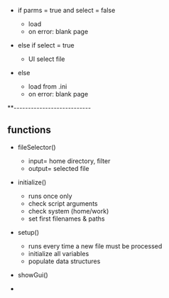 
* if parms = true and select = false
    * load
    * on error: blank page

* else if select = true
   * UI select file

* else
   * load from .ini
   * on error: blank page

**---------------------------

## functions

* fileSelector()
    * input= home directory, filter
    * output= selected file

* initialize()
    * runs once only
    * check script arguments
    * check system (home/work)
    * set first filenames & paths

* setup()
    * runs every time a new file must be processed
    * initialize all variables
    * populate data structures

* showGui()

* 